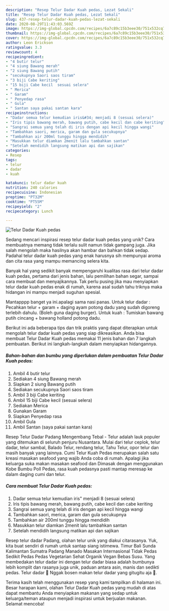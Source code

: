 ```yaml
---
description: "Resep Telur Dadar Kuah pedas, Lezat Sekali"
title: "Resep Telur Dadar Kuah pedas, Lezat Sekali"
slug: 437-resep-telur-dadar-kuah-pedas-lezat-sekali
date: 2020-08-29T11:43:03.569Z
image: https://img-global.cpcdn.com/recipes/6a7c89c15b3eee30/751x532cq70/telur-dadar-kuah-pedas-foto-resep-utama.jpg
thumbnail: https://img-global.cpcdn.com/recipes/6a7c89c15b3eee30/751x532cq70/telur-dadar-kuah-pedas-foto-resep-utama.jpg
cover: https://img-global.cpcdn.com/recipes/6a7c89c15b3eee30/751x532cq70/telur-dadar-kuah-pedas-foto-resep-utama.jpg
author: Leon Erickson
ratingvalue: 3.3
reviewcount: 4
recipeingredient:
- "4 butir telur"
- "4 siung Bawang merah"
- "2 siung Bawang putih"
- "secukupnya Saori saos tiram"
- "3 biji Cabe keriting"
- "15 biji Cabe kecil  sesuai selera"
- " Merica"
- " Garam"
- " Penyedap rasa"
- " Gula"
- " Santan saya pakai santan kara"
recipeinstructions:
- "Dadar semua telur kemudian iris&#34; menjadi 8 (sesuai selera)"
- "Iris tipis bawang merah, bawang putih, cabe kecil dan cabe keriting"
- "Sangrai semua yang telah di iris dengan api kecil hingga wangi"
- "Tambahkan saori, merica, garam dan gula secukupnya"
- "Tambahkan air 200ml tunggu hingga mendidih"
- "Masukkan telur diamkan 2menit lalu tambahkan santan"
- "Setelah mendidih langsung matikan api dan sajikan"
categories:
- Resep
tags:
- telur
- dadar
- kuah

katakunci: telur dadar kuah 
nutrition: 240 calories
recipecuisine: Indonesian
preptime: "PT32M"
cooktime: "PT55M"
recipeyield: "2"
recipecategory: Lunch

---
```



![Telur Dadar Kuah pedas](https://img-global.cpcdn.com/recipes/6a7c89c15b3eee30/751x532cq70/telur-dadar-kuah-pedas-foto-resep-utama.jpg)

Sedang mencari inspirasi resep telur dadar kuah pedas yang unik? Cara membuatnya memang tidak terlalu sulit namun tidak gampang juga. Jika salah mengolah maka hasilnya akan hambar dan bahkan tidak sedap. Padahal telur dadar kuah pedas yang enak harusnya sih mempunyai aroma dan cita rasa yang mampu memancing selera kita.

Banyak hal yang sedikit banyak mempengaruhi kualitas rasa dari telur dadar kuah pedas, pertama dari jenis bahan, lalu pemilihan bahan segar, sampai cara membuat dan menyajikannya. Tak perlu pusing jika mau menyiapkan telur dadar kuah pedas enak di rumah, karena asal sudah tahu triknya maka hidangan ini mampu menjadi suguhan spesial.

Mantapppp banget ya ini.apalagi sama nasi panas. Untuk telur dadar : Pecahkan telur + garam + daging ayam potong dadu yang sudah digoreng terlebih dahulu. (Boleh guna daging burger). Untuk kuah : Tumiskan bawang putih cincang + bawang holland potong dadu.


Berikut ini ada beberapa tips dan trik praktis yang dapat diterapkan untuk mengolah telur dadar kuah pedas yang siap dikreasikan. Anda bisa membuat Telur Dadar Kuah pedas memakai 11 jenis bahan dan 7 langkah pembuatan. Berikut ini langkah-langkah dalam menyiapkan hidangannya.

<!--inarticleads1-->

##### Bahan-bahan dan bumbu yang diperlukan dalam pembuatan Telur Dadar Kuah pedas:

1. Ambil 4 butir telur
1. Sediakan 4 siung Bawang merah
1. Siapkan 2 siung Bawang putih
1. Sediakan secukupnya Saori saos tiram
1. Ambil 3 biji Cabe keriting
1. Ambil 15 biji Cabe kecil  (sesuai selera)
1. Sediakan  Merica
1. Gunakan  Garam
1. Siapkan  Penyedap rasa
1. Ambil  Gula
1. Ambil  Santan (saya pakai santan kara)


Resep Telur Dadar Padang Mengembang Tebal - Telur adalah lauk populer yang ditemukan di seluruh penjuru Nusantara. Mulai dari telur ceplok, telur dadar, telur sambal, Balado Telur, rendang telur, Tahu Telur, opor telur dan masih banyak yang lainnya. Cumi Telur Kuah Pedas merupakan salah satu kreasi masakan seafood yang wajib Anda coba di rumah. Apalagi jika keluarga suka makan masakan seafood dan Dimasak dengan menggunakan Kobe Bumbu Poll Pedas, rasa kuah pedasnya pasti mantap meresap ke dalam daging cumi dan telur. 

<!--inarticleads2-->

##### Cara membuat Telur Dadar Kuah pedas:

1. Dadar semua telur kemudian iris&#34; menjadi 8 (sesuai selera)
1. Iris tipis bawang merah, bawang putih, cabe kecil dan cabe keriting
1. Sangrai semua yang telah di iris dengan api kecil hingga wangi
1. Tambahkan saori, merica, garam dan gula secukupnya
1. Tambahkan air 200ml tunggu hingga mendidih
1. Masukkan telur diamkan 2menit lalu tambahkan santan
1. Setelah mendidih langsung matikan api dan sajikan


Resep telur dadar Padang, olahan telur unik yang diakui citarasanya. Yuk, kita buat sendiri di rumah untuk santap siang istimewa. Timur Bali Sunda Kalimantan Sumatra Padang Manado Masakan Internasional Tidak Pedas Sedikit Pedas Pedas Vegetarian Sehat Organik Vegan Bebas Susu. Yang membedakan telur dadar ini dengan telur dadar biasa adalah bumbunya lebih komplit dan rasanya juga unik, paduan antara asin, manis dan sedikti pedas. Telur dadar 🍳 Nggak bosen makan telur dadar yang gitugitu aja 🍳. 

Terima kasih telah menggunakan resep yang kami tampilkan di halaman ini. Besar harapan kami, olahan Telur Dadar Kuah pedas yang mudah di atas dapat membantu Anda menyiapkan makanan yang sedap untuk keluarga/teman ataupun menjadi inspirasi untuk berjualan makanan. Selamat mencoba!
